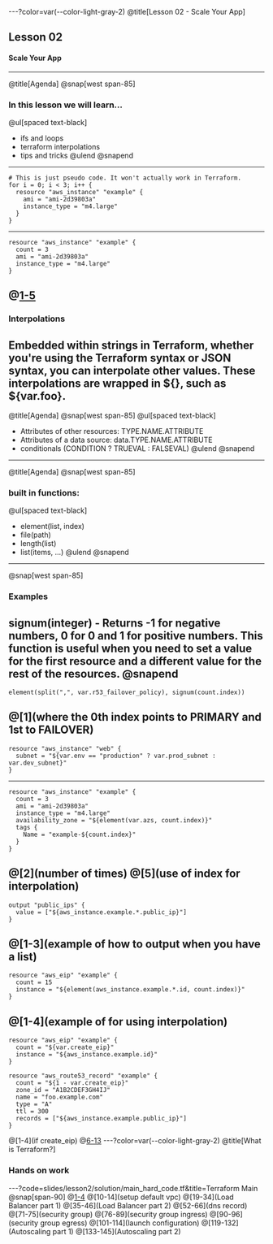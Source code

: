---?color=var(--color-light-gray-2)
@title[Lesson 02 - Scale Your App]

## Lesson 02 
#### Scale Your App

---
@title[Agenda]
@snap[west span-85]
### In this lesson we will learn...

@ul[spaced text-black]
- ifs and loops
- terraform interpolations
- tips and tricks
@ulend
@snapend
---
```
# This is just pseudo code. It won't actually work in Terraform.
for i = 0; i < 3; i++ {
  resource "aws_instance" "example" {
    ami = "ami-2d39803a"
    instance_type = "m4.large"
  }
}
```
---
```
resource "aws_instance" "example" {
  count = 3
  ami = "ami-2d39803a"
  instance_type = "m4.large"
}
```
@[1-5](example)
---
### Interpolations
Embedded within strings in Terraform, whether you're using the Terraform syntax or JSON syntax, you can interpolate other values. These interpolations are wrapped in ${}, such as ${var.foo}.
---
@title[Agenda]
@snap[west span-85]
@ul[spaced text-black]
- Attributes of other resources: TYPE.NAME.ATTRIBUTE
- Attributes of a data source: data.TYPE.NAME.ATTRIBUTE
- conditionals (CONDITION ? TRUEVAL : FALSEVAL)
@ulend
@snapend
---
@title[Agenda]
@snap[west span-85]
### built in functions:
@ul[spaced text-black]
- element(list, index)
- file(path)
- length(list)
- list(items, ...)
@ulend
@snapend
---
@snap[west span-85]
### Examples
signum(integer) - Returns -1 for negative numbers, 0 for 0 and 1 for positive numbers. This function is useful when you need to set a value for the first resource and a different value for the rest of the resources. 
@snapend
---
```
element(split(",", var.r53_failover_policy), signum(count.index)) 
```
@[1](where the 0th index points to PRIMARY and 1st to FAILOVER)
---
```
resource "aws_instance" "web" {
  subnet = "${var.env == "production" ? var.prod_subnet : var.dev_subnet}"
}
```
---
```
resource "aws_instance" "example" {
  count = 3
  ami = "ami-2d39803a"
  instance_type = "m4.large"
  availability_zone = "${element(var.azs, count.index)}"
  tags {
    Name = "example-${count.index}"
  }
}
```
@[2](number of times)
@[5](use of index for interpolation)
---
```
output "public_ips" {
  value = ["${aws_instance.example.*.public_ip}"]
}
```
@[1-3](example of how to output when you have a list)
---
```
resource "aws_eip" "example" {
  count = 15
  instance = "${element(aws_instance.example.*.id, count.index)}"
}
```
@[1-4](example of for using interpolation)
---
```
resource "aws_eip" "example" {
  count = "${var.create_eip}"
  instance = "${aws_instance.example.id}"
}

resource "aws_route53_record" "example" {
  count = "${1 - var.create_eip}"
  zone_id = "A1B2CDEF3GH4IJ"
  name = "foo.example.com"
  type = "A"
  ttl = 300
  records = ["${aws_instance.example.public_ip}"]
}
```
@[1-4](if create_eip)
@[6-13](else)
---?color=var(--color-light-gray-2)
@title[What is Terraform?]
### Hands on work

---?code=slides/lesson2/solution/main_hard_code.tf&title=Terraform Main
@snap[span-90]
@[1-4](provider)
@[10-14](setup default vpc)
@[19-34](Load Balancer part 1)
@[35-46](Load Balancer part 2)
@[52-66](dns record)
@[71-75](security group)
@[76-89](security group ingress)
@[90-96](security group egress)
@[101-114](launch configuration)
@[119-132](Autoscaling part 1)
@[133-145](Autoscaling part 2)
